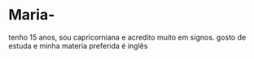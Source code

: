 # Maria-
tenho 15 anos, sou capricorniana e acredito muito em signos.
gosto de estuda e minha materia preferida é inglês

